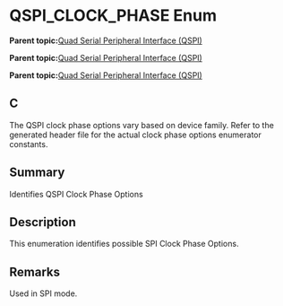 # QSPI\_CLOCK\_PHASE Enum

**Parent topic:**[Quad Serial Peripheral Interface \(QSPI\)](GUID-AA725558-EF5D-4D83-9378-06E61B172173.md)

**Parent topic:**[Quad Serial Peripheral Interface \(QSPI\)](GUID-83EB94B5-4BF1-4820-A486-C5B9D1099320.md)

**Parent topic:**[Quad Serial Peripheral Interface \(QSPI\)](GUID-56797157-F046-4DD8-9A9F-CFC59C3A989A.md)

## C

The QSPI clock phase options vary based on device family. Refer to the generated header file for the actual clock phase options enumerator constants.

## Summary

Identifies QSPI Clock Phase Options

## Description

This enumeration identifies possible SPI Clock Phase Options.

## Remarks

Used in SPI mode.

